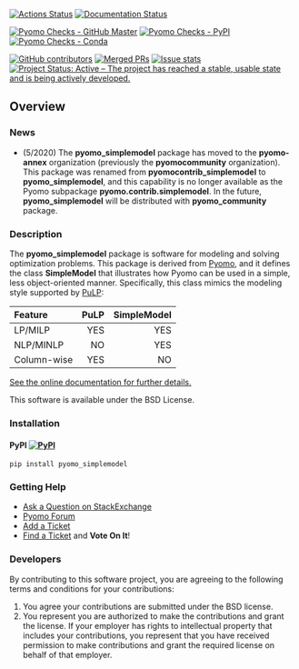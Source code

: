 
[![Actions Status](https://github.com/pyomo-annex/pyomo_simplemodel/workflows/continuous-integration/github/pr/linux/badge.svg)](https://github.com/pyomo-annex/pyomo_simplemodel/actions)
[![Documentation Status](https://readthedocs.org/projects/pyomo-simplemodel/badge/?version=latest)](http://pyomo-simplemodel.readthedocs.org/en/latest/)

[![Pyomo Checks - GitHub Master](https://github.com/pyomo-annex/pyomo_simplemodel/workflows/pyomo-checks/master/badge.svg)](https://github.com/pyomo-annex/pyomo_simplemodel/actions)
[![Pyomo Checks - PyPI](https://github.com/pyomo-annex/pyomo_simplemodel/workflows/pyomo-checks/pypi/badge.svg)](https://github.com/pyomo-annex/pyomo_simplemodel/actions)
[![Pyomo Checks - Conda](https://github.com/pyomo-annex/pyomo_simplemodel/workflows/pyomo-checks/conda/badge.svg)](https://github.com/pyomo-annex/pyomo_simplemodel/actions)

[![GitHub contributors](https://img.shields.io/github/contributors/pyomo-annex/pyomo_simplemodel.svg)](https://github.com/pyomo-annex/pyomo_simplemodel/graphs/contributors)
[![Merged PRs](https://img.shields.io/github/issues-pr-closed-raw/pyomo-annex/pyomo_simplemodel.svg?label=merged+PRs)](https://github.com/pyomo-annex/pyomo_simplemodel/pulls?q=is:pr+is:merged)
[![Issue stats](http://isitmaintained.com/badge/resolution/pyomo-annex/pyomo_simplemodel.svg)](http://isitmaintained.com/project/pyomo-annex/pyomo_simplemodel)
[![Project Status: Active – The project has reached a stable, usable state and is being actively developed.](http://www.repostatus.org/badges/latest/active.svg)](http://www.repostatus.org/#active)

## Overview

### News

* (5/2020) The **pyomo_simplemodel** package has moved to the **pyomo-annex** organization (previously the **pyomocommunity** organization).  This package was renamed from **pyomocontrib_simplemodel** to **pyomo_simplemodel**, and this capability is no longer available as the Pyomo subpackage **pyomo.contrib.simplemodel**.  In the future, **pyomo_simplemodel** will be distributed with **pyomo_community** package.

### Description 

The **pyomo_simplemodel** package is software for modeling
and solving optimization problems.  This package is derived from
[Pyomo](http://www.pyomo.org), and it defines the class **SimpleModel** that illustrates
how Pyomo can be used in a simple, less object-oriented manner.
Specifically, this class mimics the modeling style supported by
[PuLP](https://github.com/coin-or/pulp):

| Feature | PuLP | SimpleModel |
|:---------|------:|-------------:|
|LP/MILP  | YES  | YES         |
| NLP/MINLP | NO | YES |
|Column-wise | YES | NO |

[See the online documentation for further details.](http://pyomo-simplemodel.readthedocs.org/en/latest/)

This software is available under the BSD License.

### Installation

#### PyPI [![PyPI](https://img.shields.io/pypi/v/pyomo_simplemodel.svg?maxAge=2592000)]()

    pip install pyomo_simplemodel
    
<!---
#### BinStar [![Binstar Badge](https://anaconda.org/conda-forge/pyomo_simplemodel/badges/version.svg)](https://anaconda.org/conda-forge/pyomo_simplemodel) [![Binstar Badge](https://anaconda.org/conda-forge/pyomo_simplemodel/badges/downloads.svg)](https://anaconda.org/conda-forge/pyomo_simplemodel)

    conda install -c https://conda.anaconda.org/conda-forge pyomo_simplemodel
--->

### Getting Help

* [Ask a Question on StackExchange](https://stackoverflow.com/questions/ask?tags=pyomo)
* [Pyomo Forum](https://groups.google.com/forum/?hl=en#!forum/pyomo-forum)
* [Add a Ticket](https://github.com/pyomo-annex/pyomo_simplemodel/issues/new)
* [Find a Ticket](https://github.com/pyomo-annex/pyomo_simplemodel/issues) and **Vote On It**!


### Developers

By contributing to this software project, you are agreeing to the
following terms and conditions for your contributions:

1. You agree your contributions are submitted under the BSD license. 
2. You represent you are authorized to make the contributions and grant the license. If your employer has rights to intellectual property that includes your contributions, you represent that you have received permission to make contributions and grant the required license on behalf of that employer. 
